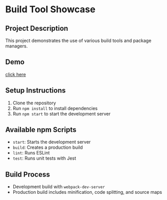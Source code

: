 # Build Tool Showcase

## Project Description
This project demonstrates the use of various build tools and package managers.

## Demo
[click here](https://main--gamh-build-tool-showcase.netlify.app/)

## Setup Instructions
1. Clone the repository
2. Run `npm install` to install dependencies
3. Run `npm start` to start the development server

## Available npm Scripts
- `start`: Starts the development server
- `build`: Creates a production build
- `lint`: Runs ESLint
- `test`: Runs unit tests with Jest

## Build Process
- Development build with `webpack-dev-server`
- Production build includes minification, code splitting, and source maps
